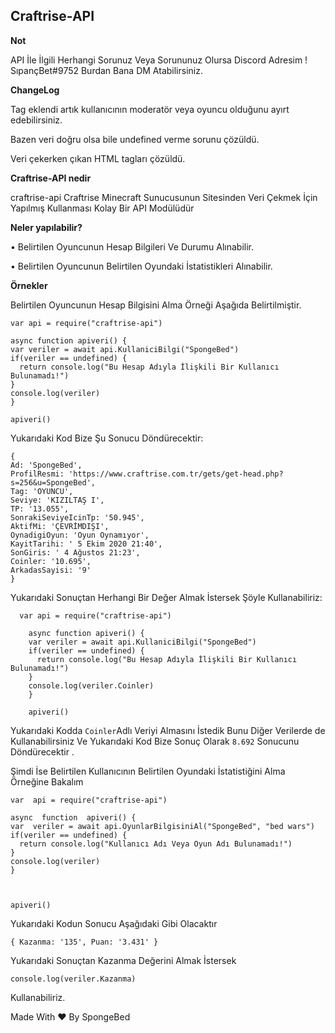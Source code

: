 ## **Craftrise-API**

**Not**

API İle İlgili Herhangi Sorunuz Veya Sorununuz Olursa Discord Adresim ! SıpançBet#9752 Burdan Bana DM Atabilirsiniz.

**ChangeLog**

Tag eklendi artık kullanıcının moderatör veya oyuncu olduğunu ayırt edebilirsiniz.

Bazen veri doğru olsa bile undefined verme sorunu çözüldü.

Veri çekerken çıkan HTML tagları çözüldü.

**Craftrise-API nedir**

craftrise-api Craftrise Minecraft Sunucusunun Sitesinden Veri Çekmek İçin Yapılmış Kullanması Kolay Bir API Modülüdür


**Neler yapılabilir?**

• Belirtilen Oyuncunun Hesap Bilgileri Ve Durumu Alınabilir.

• Belirtilen Oyuncunun Belirtilen Oyundaki İstatistikleri Alınabilir.

**Örnekler**

Belirtilen Oyuncunun Hesap Bilgisini Alma Örneği Aşağıda Belirtilmiştir.

    var api = require("craftrise-api")
    
    async function apiveri() {
    var veriler = await api.KullaniciBilgi("SpongeBed")
    if(veriler == undefined) {
      return console.log("Bu Hesap Adıyla İlişkili Bir Kullanıcı Bulunamadı!")
    }
    console.log(veriler)
    }
    
    apiveri()

Yukarıdaki Kod Bize Şu Sonucu Döndürecektir:

    {
    Ad: 'SpongeBed',
    ProfilResmi: 'https://www.craftrise.com.tr/gets/get-head.php?s=256&u=SpongeBed',
    Tag: 'OYUNCU',
    Seviye: 'KIZILTAŞ I',
    TP: '13.055',
    SonrakiSeviyeIcinTp: '50.945',
    AktifMi: 'ÇEVRİMDIŞI',
    OynadigiOyun: 'Oyun Oynamıyor',
    KayitTarihi: ' 5 Ekim 2020 21:40',
    SonGiris: ' 4 Ağustos 21:23',
    Coinler: '10.695',
    ArkadasSayisi: '9'
    }
Yukarıdaki Sonuçtan Herhangi Bir Değer Almak İstersek Şöyle Kullanabiliriz:
 

      var api = require("craftrise-api")
        
        async function apiveri() {
        var veriler = await api.KullaniciBilgi("SpongeBed")
        if(veriler == undefined) {
          return console.log("Bu Hesap Adıyla İlişkili Bir Kullanıcı Bulunamadı!")
        }
        console.log(veriler.Coinler)
        }
        
        apiveri()
    

Yukarıdaki Kodda `Coinler`Adlı Veriyi Almasını İstedik Bunu Diğer Verilerde de Kullanabilirsiniz Ve Yukarıdaki Kod Bize Sonuç Olarak `8.692` Sonucunu Döndürecektir .


  Şimdi İse Belirtilen Kullanıcının Belirtilen Oyundaki İstatistiğini Alma Örneğine Bakalım

    var  api = require("craftrise-api")
    
    async  function  apiveri() {
    var  veriler = await api.OyunlarBilgisiniAl("SpongeBed", "bed wars")
    if(veriler == undefined) {
      return console.log("Kullanıcı Adı Veya Oyun Adı Bulunamadı!")
    }
    console.log(veriler)
    }
    
      
    
    apiveri()


Yukarıdaki Kodun Sonucu Aşağıdaki Gibi Olacaktır


    { Kazanma: '135', Puan: '3.431' }

Yukarıdaki Sonuçtan Kazanma Değerini Almak İstersek 

    console.log(veriler.Kazanma)
Kullanabiliriz.


Made With ❤ By SpongeBed
  
  

